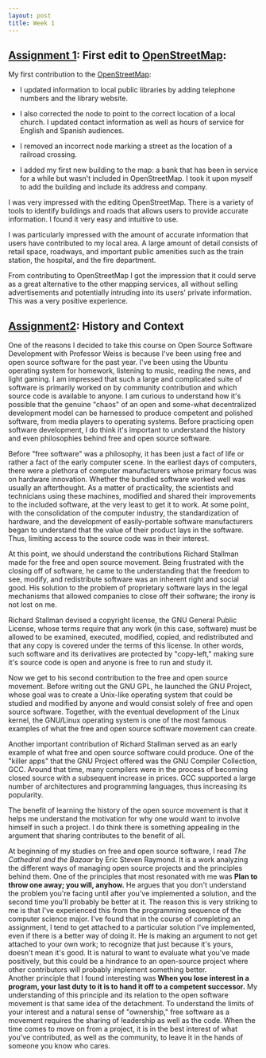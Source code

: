 ```yaml
---
layout: post
title: Week 1
---
```



## [Assignment 1](http://www.compsci.hunter.cuny.edu/~sweiss/course_materials/cs_ossd/assignments/openstreetmap_assignment.pdf): First edit to [OpenStreetMap](https://www.openstreetmap.org/user/audiencia-cereal/history):

My first contribution to the [OpenStreetMap](https://www.openstreetmap.org/user/audiencia-cereal/history):

* I updated information to local public libraries by adding telephone numbers and the library website.

* I also corrected the node to point to the correct location of a local church. I updated contact information as well as hours of service for English and Spanish audiences.

* I removed an incorrect node marking a street as the location of a railroad crossing.

* I added my first new building to the map: a bank that has been in service for a while but wasn't included in OpenStreetMap. I took it upon myself to add the building and include its address and company.


I was very impressed with the editing OpenStreetMap. There is a variety of tools to identify buildings and roads that allows users to provide accurate information. I found it very easy and intuitive to use.



I was particularly impressed with the amount of accurate information that users have contributed to my local area. A large amount of detail consists of retail space, roadways, and important public amenities such as the train station, the hospital, and the fire department.



From contributing to OpenStreetMap I got the impression that it could serve as a great alternative to the other mapping services, all without selling advertisements and potentially intruding into its users' private information. This was a very positive experience.


## [Assignment2](http://www.compsci.hunter.cuny.edu/~sweiss/course_materials/cs_ossd/assignments/assignment_02_readings.pdf): History and Context

One of the reasons I decided to take this course on Open Source Software Development with Professor Weiss is because I've been using free and open source software for the past year. I've been using the Ubuntu operating system for homework, listening to music, reading the news, and light gaming. I am impressed that such a large and complicated suite of software is primarily worked on by community contribution and which source code is available to anyone. I am curious to understand how it's possible that the genuine "chaos" of an open and some-what decentralized development model can be harnessed to produce competent and polished software, from media players to operating systems. Before practicing open software development, I do think it's important to understand the history and even philosophies behind free and open source software.
  
Before "free software" was a philosophy, it has been just a fact of life or rather a fact of the early computer scene. In the earliest days of computers, there were a plethora of computer manufacturers whose primary focus was on hardware innovation. Whether the bundled software worked well was usually an afterthought. As a matter of practicality, the scientists and technicians using these machines, modified and shared their improvements to the included software, at the very least to get it to work. At some point, with the consolidation of the computer industry, the standardization of hardware, and the development of easily-portable software manufacturers began to understand that the value of their product lays in the software. Thus, limiting access to the source code was in their interest.
  
At this point, we should understand the contributions Richard Stallman made for the free and open source movement. Being frustrated with the closing off of software, he came to the understanding that the freedom to see, modify, and redistribute software was an inherent right and social good. His solution to the problem of proprietary software lays in the legal mechanisms that allowed companies to close off their software; the irony is not lost on me.
  
Richard Stallman devised a copyright license, the GNU General Public License, whose terms require that any work (in this case, software) must be allowed to be examined, executed, modified, copied, and redistributed and that any copy is covered under the terms of this license. In other words, such software and its derivatives are protected by "copy-left," making sure it's source code is open and anyone is free to run and study it.
  
Now we get to his second contribution to the free and open source movement. Before writing out the GNU GPL, he launched the GNU Project, whose goal was to create a Unix-like operating system that could be studied and modified by anyone and would consist solely of free and open source software. Together, with the eventual development of the Linux kernel, the GNU/Linux operating system is one of the most famous examples of what the free and open source software movement can create.
  

Another important contribution of Richard Stallman served as an early example of what free and open source software could produce. One of the "killer apps" that the GNU Project offered was the GNU Compiler Collection, GCC. Around that time, many compilers were in the process of becoming closed source with a subsequent increase in prices. GCC supported a large number of architectures and programming languages, thus increasing its popularity.
  
The benefit of learning the history of the open source movement is that it helps me understand the motivation for why one would want to involve himself in such a project. I do think there is something appealing in the argument that sharing contributes to the benefit of all.

At beginning of my studies on free and open source software, I read *The Cathedral and the Bazaar* by Eric Steven Raymond. It is a work analyzing the different ways of managing open source projects and the principles behind them. One of the principles that most resonated with me was **Plan to throw one away; you will, anyhow.** He argues that you don't understand the problem you're facing until after you've implemented a solution, and the second time you'll probably be better at it. The reason this is very striking to me is that I've experienced this from the programming sequence of the computer science major. I've found that in the course of completing an assignment, I tend to get attached to a particular solution I've implemented, even if there is a better way of doing it. He is making an argument to not get attached to your own work; to recognize that just because it's yours, doesn't mean it's good. It is natural to want to evaluate what you've made positively, but this could be a hindrance to an open-source project where other contributors will probably implement something better.  
Another principle that I found interesting was **When you lose interest in a program, your last duty to it is to hand it off to a competent successor.** My understanding of this principle and its relation to the open software movement is that same idea of the detachment. To understand the limits of your interest and a natural sense of "ownership," free software as a movement requires the sharing of leadership as well as the code. When the time comes to move on from a project, it is in the best interest of what you've contributed, as well as the community, to leave it in the hands of someone you know who cares.
